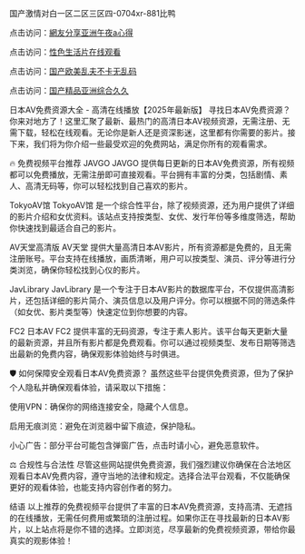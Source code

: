 
国产激情对白一区二区三区四-0704xr-881比鸭


点击访问：<a href="https://bered.pages.dev/">網友分享亚洲午夜a心得</a>

点击访问：<a href="https://rtj-3zo.pages.dev/">性色生活片在线观看</a>

点击访问：<a href="https://vassv.pages.dev/">国产欧美乱夫不卡无乱码</a>

点击访问：<a href="https://https://vassv.pages.dev/">国产精品亚洲综合久久</a>


日本AV免费资源大全 - 高清在线播放【2025年最新版】
寻找日本AV免费资源？你来对地方了！这里汇聚了最新、最热门的高清日本AV视频资源，无需注册、无需下载，轻松在线观看。无论你是新人还是资深影迷，这里都有你需要的影片。接下来，我们将为你介绍一些最受欢迎的免费网站，满足你所有的观看需求。

🔥 免费视频平台推荐
JAVGO
JAVGO 提供每日更新的日本AV免费资源，所有视频都可以免费播放，无需注册即可直接观看。平台拥有丰富的分类，包括剧情、素人、高清无码等，你可以轻松找到自己喜欢的影片。

TokyoAV馆
TokyoAV馆 是一个综合性平台，除了视频资源，还为用户提供了详细的影片介绍和女优资料。该站点支持按类型、女优、发行年份等多维度筛选，帮助你快速找到最适合自己的影片。

AV天堂高清版
AV天堂 提供大量高清日本AV影片，所有资源都是免费的，且无需注册账号。平台支持在线播放，画质清晰，用户可以按类型、演员、评分等进行分类浏览，确保你轻松找到心仪的影片。

JavLibrary
JavLibrary 是一个专注于日本AV影片的数据库平台，不仅提供高清影片，还包括详细的影片简介、演员信息以及用户评分。你可以根据不同的筛选条件（如女优、影片类型等）快速定位到你想要的内容。

FC2 日本AV
FC2 提供丰富的无码资源，专注于素人影片。该平台每天更新大量的最新资源，并且所有影片都是免费观看。你可以通过视频类型、发布日期等筛选出最新的免费内容，确保观影体验始终与时俱进。

🛡 如何保障安全观看日本AV免费资源？
虽然这些平台提供免费资源，但为了保护个人隐私并确保观看体验，请采取以下措施：

使用VPN：确保你的网络连接安全，隐藏个人信息。

启用无痕浏览：避免在浏览器中留下痕迹，保护隐私。

小心广告：部分平台可能包含弹窗广告，点击时请小心，避免恶意软件。

⚖ 合规性与合法性
尽管这些网站提供免费资源，我们强烈建议你确保在合法地区观看日本AV免费内容，遵守当地的法律和规定。选择合法平台观看，不仅能确保更好的观看体验，也能支持内容创作者的努力。

结语
以上推荐的免费视频平台提供了丰富的日本AV免费资源，支持高清、无遮挡的在线播放，无需任何费用或繁琐的注册过程。如果你正在寻找最新的日本AV影片，以上站点将是你不错的选择。立即浏览，尽享最新的免费视频资源，带给你最真实的观影体验！




<span style="display:none;">[Canonical link](https://github.com/tn20250704/186454）</span>
